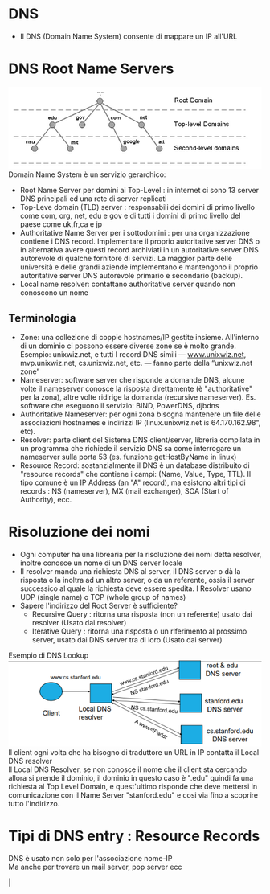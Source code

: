 # DNS
- Il DNS (Domain Name System) consente di mappare un IP all'URL

# DNS Root Name Servers
![Gerarchia](/assets/sicurezza_informatica/gerarchia.png)<br>
Domain Name System è un servizio gerarchico: 
- Root Name Server per domini ai Top-Level : in internet ci sono 13 server DNS principali ed una rete di server replicati
- Top-Leve domain (TLD) server : responsabili dei domini di primo livello come com, org, net, edu e gov e di tutti i domini di primo livello del paese come uk,fr,ca e jp
- Authoritative Name Server per i sottodomini : per una organizzazione contiene i DNS record. Implementare il proprio autoritative server DNS o in alternativa avere questi record archiviati in un autoritative server DNS autorevole di qualche fornitore di servizi. La maggior parte delle università e delle grandi aziende implementano e mantengono il proprio autoritative server DNS autorevole primario e secondario (backup). 
- Local name resolver: contattano authoritative server quando non conoscono un nome 

## Terminologia
- Zone: una collezione di coppie hostnames/IP gestite insieme. All'interno di un dominio ci possono essere diverse zone se è molto grande. Esempio: unixwiz.net, e tutti I record DNS simili — www.unixwiz.net, mvp.unixwiz.net, cs.unixwiz.net, etc. — fanno parte della “unixwiz.net zone” 
- Nameserver: software server che risponde a domande DNS, alcune volte il nameserver conosce la risposta direttamente (è "authoritative" per la zona), altre volte ridirige la domanda (recursive nameserver). Es. software che eseguono il servizio: BIND, PowerDNS, djbdns 
- Authoritative Nameserver: per ogni zona bisogna mantenere un file delle associazioni hostnames e indirizzi IP (linux.unixwiz.net is 64.170.162.98", etc). 
- Resolver: parte client del Sistema DNS client/server, libreria compilata in un programma che richiede il servizio DNS sa come interrogare un nameserver sulla porta 53 (es. funzione getHostByName in linux) 
- Resource Record: sostanzialmente il DNS è un database distribuito di "resource records" che contiene i campi: (Name, Value, Type, TTL). Il tipo comune è un IP Address (an "A" record), ma esistono altri tipi di records : NS (nameserver), MX (mail exchanger), SOA (Start of Authority), ecc. 

# Risoluzione dei nomi
- Ogni computer ha una librearia per la risoluzione dei nomi detta resolver, inoltre conosce un nome di un DNS server locale
- Il resolver manda una richiesta DNS al server, il DNS server o dà la risposta o la inoltra ad un altro server, o da un referente, ossia il server successico al quale la richiesta deve essere spedita. I Resolver usano UDP (single name) o TCP (whole group of names)
- Sapere l'indirizzo del Root Server è sufficiente?
  - Recursive Query : ritorna una risposta (non un referente) usato dai resolver (Usato dai resolver)
  - Iterative Query : ritorna una risposta o un riferimento al prossimo server, usato dai DNS server tra di loro (Usato dai server)

Esempio di DNS Lookup<br>
![DNS Lookup](/assets/sicurezza_informatica/dns-lookup.png)<br>
Il client ogni volta che ha bisogno di traduttore un URL in IP contatta il Local DNS resolver<br>
Il Local DNS Resolver, se non conosce il nome che il client sta cercando allora si prende il dominio, il dominio in questo caso è ".edu" quindi fa una richiesta al Top Level Domain, e quest'ultimo risponde che deve mettersi in comunicazione con il Name Server "stanford.edu" e cosi via fino a scoprire tutto l'indirizzo.

# Tipi di DNS entry : Resource Records
DNS è usato non solo per l'associazione nome-IP<br>
Ma anche per trovare un mail server, pop server ecc<br>

|



 